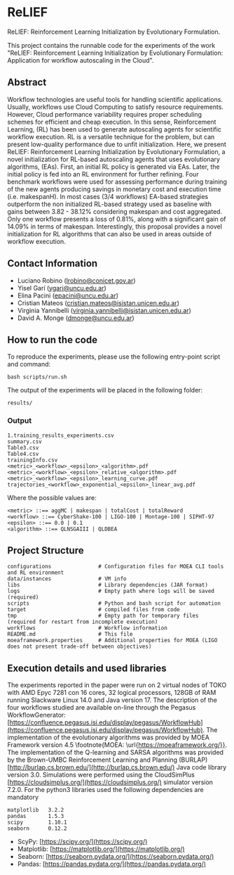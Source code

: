 # ReLIEF
ReLIEF: Reinforcement Learning Initialization by Evolutionary Formulation. 

This project contains the runnable code for the experiments of the work "ReLIEF: Reinforcement Learning Initialization by Evolutionary Formulation: Application for workflow autoscaling in the Cloud".

## Abstract

Workflow technologies are useful tools for handling scientific applications. Usually, workflows use Cloud Computing to satisfy resource requirements. However, Cloud performance variability requires proper scheduling schemes for efficient and cheap execution. In this sense, Reinforcement Learning, (RL) has been used to generate autoscaling agents for scientific workflow execution. RL is a versatile technique for the problem, but can present low-quality performance due to unfit initialization. Here, we present ReLIEF: Reinforcement Learning Initialization by Evolutionary Formulation, a novel initialization for RL-based autoscaling agents that uses evolutionary algorithms, (EAs). First, an initial RL policy is generated via EAs. Later, the initial policy is fed into an RL environment for further refining. Four benchmark workflows were used for assessing performance during training of the new agents producing savings in monetary cost and execution time (i.e. makespanH). In most cases (3/4 workflows) EA-based strategies outperform the non initialized RL-based strategy used as baseline with gains between 3.82 - 38.12% considering makespan and cost aggregated. Only one workflow presents a loss of 0.81\%, along with a significant gain of 14.09% in terms of makespan. Interestingly, this proposal provides a novel initialization for RL algorithms that can also be used in areas outside of workflow execution.

## Contact Information

* Luciano Robino ([lrobino@conicet.gov.ar](mailto:lrobino@conicet.gov.ar))
* Yisel Garí ([ygari@uncu.edu.ar](mailto:ygari@uncu.edu.ar))
* Elina Pacini ([epacini@uncu.edu.ar](mailto:epacini@uncu.edu.ar))
* Cristian Mateos ([cristian.mateos@isistan.unicen.edu.ar](mailto:cristian.mateos@isistan.unicen.edu.ar))
* Virginia Yannibelli ([virginia.yannibelli@isistan.unicen.edu.ar](mailto:virginia.yannibelli@isistan.unicen.edu.ar))
* David A. Monge ([dmonge@uncu.edu.ar](mailto:dmonge@uncu.edu.ar))

## How to run the code

To reproduce the experiments, please use the following entry-point script and command:

```bash scripts/run.sh```

The output of the experiments will be placed in the following folder:

```results/```

### Output

```
1.training_results_experiments.csv
summary.csv
Table3.csv
Table4.csv
trainingInfo.csv
<metric>_<workflow>_<epsilon>_<algorithm>.pdf
<metric>_<workflow>_<epsilon>_relative_<algorithm>.pdf
<metric>_<workflow>_<epsilon>_learning_curve.pdf
trajectories_<workflow>_exponential_<epsilon>_linear_avg.pdf
```

Where the possible values are:
```
<metric> ::== aggMC | makespan | totalCost | totalReward
<workflow> ::== CyberShake-100 | LIGO-100 | Montage-100 | SIPHT-97
<epsilon> ::== 0.0 | 0.1
<algorithm> ::== QLNSGAIII | QLDBEA
```

## Project Structure

```
configurations               # Configuration files for MOEA CLI tools and RL environment
data/instances               # VM info
libs                         # Library dependencies (JAR format)
logs                         # Empty path where logs will be saved (required)
scripts                      # Python and bash script for automation
target                       # compiled files from code
tmp                          # Empty path for temporary files (required for restart from incomplete execution)
workflows                    # Workflow information
README.md                    # This file
moeaframework.properties     # Additional properties for MOEA (LIGO does not present trade-off between objectives)
```

## Execution details and used libraries


The experiments reported in the paper were run on 2 virtual nodes of TOKO with AMD Epyc 7281 con 16 cores, 32 logical processors, 128GB of RAM running Slackware Linux 14.0 and Java version 17. The description of the four workflows studied are available on-line through the Pegasus WorkflowGenerator: [https://confluence.pegasus.isi.edu/display/pegasus/WorkflowHub](https://confluence.pegasus.isi.edu/display/pegasus/WorkflowHub). The implementation of the evolutionary
algorithms was provided by MOEA Framework version 4.5 \footnote{MOEA: \url{https://moeaframework.org/}}. The implementation of the Q-learning and SARSA algorithms was provided by the Brown-UMBC Reinforcement Learning and Planning (BURLAP) [http://burlap.cs.brown.edu/](http://burlap.cs.brown.edu/) Java code library version 3.0. Simulations were performed using the CloudSimPlus [https://cloudsimplus.org/](https://cloudsimplus.org/) simulator version 7.2.0. For the python3 libraries used the following dependencies are mandatory
```
matplotlib   3.2.2
pandas       1.5.3
scipy        1.10.1
seaborn      0.12.2
```
* ScyPy: [https://scipy.org/](https://scipy.org/)
* Matplotlib: [https://matplotlib.org/](https://matplotlib.org/)
* Seaborn: [https://seaborn.pydata.org/](https://seaborn.pydata.org/)
* Pandas: [https://pandas.pydata.org/](https://pandas.pydata.org/)
